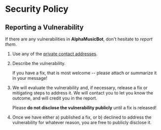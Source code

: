# Security Policy

## Reporting a Vulnerability

If there are any vulnerabilities in **AlphaMusicBot**, don't hesitate to _report them_.

1. Use any of the [private contact addresses](https://github.com/theend-alpha/AlphaMusicBot#support).
2. Describe the vulnerability.

   If you have a fix, that is most welcome -- please attach or summarize it in your message!

3. We will evaluate the vulnerability and, if necessary, release a fix or mitigating steps to address it. We will contact you to let you know the outcome, and will credit you in the report.

   Please **do not disclose the vulnerability publicly** until a fix is released!

4. Once we have either a) published a fix, or b) declined to address the vulnerability for whatever reason, you are free to publicly disclose it.
